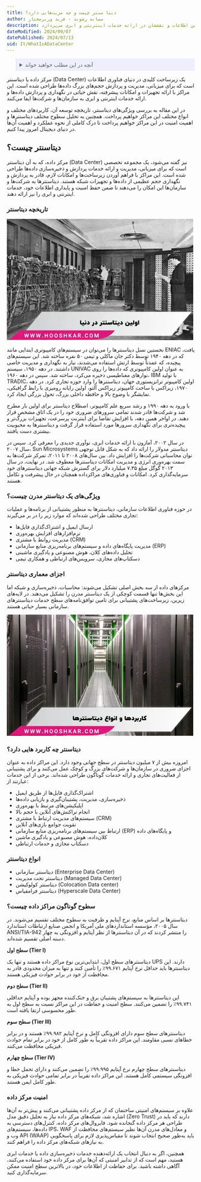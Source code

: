 ```yaml
---
title: دیتا سنتر چیست و چه مزیت‌هایی دارد؟
author: سمانه رشوند - فربد وزیرمختار
description: دیتاسنتر یا مرکز داده، تأسیساتی تخصصی برای میزبانی، مدیریت و ارائه خدمات پردازشی و ذخیره‌سازی داده‌هاست. این مقاله به معرفی دیتاسنترها، اهمیت آنها در نگهداری امن اطلاعات و نقششان در ارائه خدمات اینترنتی و ابری می‌پردازد.
dateModified: 2024/09/07
datePublished: 2024/07/13
uid: It/WhatIsADataCenter
---
```

<blockquote style="background-color:#eeeefc; padding:0.5rem">

<details>
  <summary>آنچه در این مطلب خواهید خواند</summary>
  <ul>
  <li>دیتاسنتر چیست؟</li>
  <li>تاریخچه دیتاسنتر</li>
  <li>ویژگی‌های یک دیتاسنتر مدرن چیست؟</li>
  <li>اجزای معماری دیتاسنتر</li>
  <li>دیتاسنتر چه کاربرد هایی دارد؟</li>
  <li>انواع دیتاسنتر</li>
  <li>سطوح گوناگون مراکز داده چیست؟</li>
  <li>امنیت مرکز داده</li>
  </ul>
</details>
</blockquote>

مرکز داده یا دیتاسنتر (Data Center) یک زیرساخت کلیدی در دنیای فناوری اطلاعات است که برای میزبانی، مدیریت و پردازش حجم‌های بزرگ داده‌ها طراحی شده است. این مراکز با ارائه تجهیزات و امکانات پیشرفته، نقش حیاتی در نگهداری و پردازش داده‌ها و ارائه خدمات اینترنتی و ابری به سازمان‌ها و شرکت‌ها ایفا می‌کنند. 

در این مقاله به بررسی ویژگی‌های دیتاسنتر، تاریخچه توسعه آن، کاربردهای مختلف و انواع مختلف این مراکز خواهیم پرداخت. همچنین به تحلیل سطوح مختلف دیتاسنترها و اهمیت امنیت در این مراکز خواهیم پرداخت تا درک کاملی از نحوه عملکرد و اهمیت آن‌ها در دنیای دیجیتال امروز پیدا کنیم.

## دیتاسنتر چیست؟

مرکز داده، که به آن دیتاسنتر (Data Center) نیز گفته می‌شود، یک مجموعه تخصصی است که برای میزبانی، مدیریت و ارائه خدمات پردازش و ذخیره‌سازی داده‌ها طراحی شده است.
این مراکز با فراهم آوردن زیرساخت‌ها و امکانات لازم، قادر به پردازش و نگهداری حجم عظیمی از داده‌ها و تجهیزات شبکه هستند. دیتاسنترها به شرکت‌ها و سازمان‌ها این امکان را می‌دهند تا ضمن حفظ امنیت و پایداری اطلاعات خود، خدمات اینترنتی و ابری را نیز ارائه دهند.

### تاریخچه دیتاسنتر

![اولین دیتاسنتر در دنیا](./Images/FirstDataCenterInTheWorld.webp)

نخستین نسل دیتاسنترها را می‌توان در سیستم‌های کامپیوتری ابتدایی مانند ENIAC یافت، که در دهه ۱۹۴۰ توسط دکتر جان ماکلی و تیمی ۵۰ نفره ساخته شد. این سیستم‌های پیچیده، که عمدتاً توسط ارتش استفاده می‌شدند، نیاز به نگهداری و مدیریت خاصی داشتند. در دهه ۱۹۵۰، سیستم UNIVAC به عنوان اولین کامپیوتری که داده‌ها را روی نوارهای مغناطیسی ذخیره می‌کرد، ساخته شد. سپس در دهه ۱۹۶۰، IBM با تولید TRADIC، اولین کامپیوتر ترانزیستوری جهان، دیتاسنترها را وارد حوزه تجاری کرد. در دهه ۱۹۷۰، زیراکس با ساخت کامپیوتر زیراکس آلتو، اولین رایانه رومیزی با رابط گرافیکی، نمایشگر با وضوح بالا و حافظه داخلی بزرگ، تحول بزرگی ایجاد کرد.

با ورود به دهه ۱۹۹۰ و رشد سریع علم کامپیوتر، اصطلاح دیتاسنتر برای اولین بار مطرح شد و شرکت‌ها قادر شدند تمامی سرورهای ضروری خود را در یک اتاق مشخص قرار دهند. در اواخر همین دهه، با افزایش تقاضا برای اینترنت پرسرعت، تجهیزات بزرگ‌تر و پیچیده‌تری برای نگهداری سرورها مورد استفاده قرار گرفت و دیتاسنترها به محبوبیت بیشتری دست یافتند.

 در سال ۲۰۰۲، آمازون با ارائه خدمات ابری، نوآوری جدیدی را معرفی کرد. سپس در سال ۲۰۰۷، Sun Microsystems دیتاسنتر مدولار را ارائه داد که به شکل قابل توجهی توان محاسباتی شرکت‌ها را افزایش داد. بین سال‌های ۲۰۰۸ تا ۲۰۱۱، تمرکز شرکت‌ها به سمت بهره‌وری انرژی و مدیریت امکانات دیتاسنترها معطوف شد. در نهایت، در سال ۲۰۱۳ گوگل مبلغ ۷.۳۵ میلیارد دلار برای گسترش شبکه جهانی دیتاسنترهای خود سرمایه‌گذاری کرد. امکانات و فناوری‌های مراکزداده همچنان در حال پیشرفت و تکامل هستند.

### ویژگی‌های یک دیتاسنتر مدرن چیست؟

در حوزه فناوری اطلاعات سازمانی، دیتاسنترها به منظور پشتیبانی از برنامه‌ها و عملیات تجاری مختلف طراحی شده‌اند که موارد زیر را در بر می‌گیرند:

- ارسال ایمیل و اشتراک‌گذاری فایل‌ها
- نرم‌افزارهای افزایش بهره‌وری
- مدیریت روابط با مشتری (CRM)
- مدیریت پایگاه‌های داده و سیستم‌های برنامه‌ریزی منابع سازمانی (ERP)
- تحلیل داده‌های کلان، هوش مصنوعی و یادگیری ماشینی
- دسکتاپ‌های مجازی، سرویس‌های ارتباطی و همکاری تیمی

### اجزای معماری دیتاسنتر

مرکزهای داده از سه بخش اصلی تشکیل می‌شوند: محاسبات، ذخیره‌سازی و شبکه اما این بخش‌ها تنها قسمت کوچکی از یک دیتاسنتر مدرن را تشکیل می‌دهند. در لایه‌های زیرین، زیرساخت‌های پشتیبانی برای تامین توافق‌نامه‌های سطح خدمات دیتاسنترهای سازمانی بسیار حیاتی هستند.

![کاربرد ها انواع دیتاسنترها](./Images/ApplicationsAndTypesOfDataCenters.webp)

### دیتاسنتر چه کاربرد هایی دارد؟

امروزه بیش از ۷ میلیون دیتاسنتر در سطح جهانی وجود دارد. این مراکز داده به عنوان اجزای ضروری در سازمان‌ها و شرکت‌های بزرگ و کوچک عمل می‌کنند و برای پشتیبانی از فعالیت‌های تجاری و ارائه خدمات گوناگون طراحی شده‌اند. برخی از این خدمات عبارتند از:

- اشتراک‌گذاری فایل‌ها از طریق ایمیل
- ذخیره‌سازی، مدیریت، پشتیبان‌گیری و بازیابی داده‌ها
- اپلیکیشن‌های مرتبط با بهره‌وری
- انجام تراکنش‌های آنلاین با حجم بالا
- سیستم‌های مدیریت ارتباط با مشتری (CRM)
- تقویت جوامع بازی‌های آنلاین
- ارتباط بین سیستم‌های برنامه‌ریزی منابع سازمانی (ERP) و پایگاه‌های داده
- کلان‌داده، هوش مصنوعی و یادگیری ماشین
- دسکتاپ مجازی و خدمات ارتباطی

### انواع دیتاسنتر

- دیتاسنتر سازمانی (Enterprise Data Center)
- دیتاسنتر تحت مدیریت (Managed Data Center)
- دیتاسنتر کولوکیشن   (Colocation Data center)
- دیتاسنتر فرامقیاس (Hyperscale Data Center)

### سطوح گوناگون مراکز داده چیست؟

دیتاسنترها بر اساس منابع، نرخ آپتایم و ظرفیت به سطوح مختلف تقسیم می‌شوند. در سال ۲۰۰۵، مؤسسه استانداردهای ملی آمریکا و انجمن صنایع ارتباطات استاندارد ANSI/TIA-942 را منتشر کردند که در آن دیتاسنترها از نظر آپتایم و افزونگی به چهار دسته اصلی تقسیم شده‌اند.

**سطح اول (Tier I)**

دیتاسنترهای سطح اول، ابتدایی‌ترین نوع مراکز داده هستند و تنها یک UPS دارند. این دیتاسنترها باید حداقل نرخ آپتایم ۹۹.۶۷۱٪ را تأمین کنند و تنها به میزان محدودی قادر به محافظت از خود در برابر حوادث فیزیکی هستند.

**سطح دوم (Tier II)**

این دیتاسنترها به سیستم‌های پشتیبان برق و خنک‌کننده مجهز بوده و آپتایم حداقلی ۹۹.۷۴۱٪ را تضمین می‌کنند. سطح امنیت و حفاظت در این مراکز نسبت به سطح اول به طور محسوسی ارتقا یافته است.

**سطح سوم (Tier III)**

دیتاسنترهای سطح سوم دارای افزونگی کامل و نرخ آپتایم ۹۹.۹۸۲٪ هستند و در برابر خطاهای نسبی مقاومند. این مراکز داده تقریباً به طور کامل از خود در برابر تمام حوادث فیزیکی محافظت می‌کنند.

**سطح چهارم (Tier IV)**

دیتاسنترهای سطح چهارم نرخ آپتایم ۹۹.۹۹۵٪ را تضمین می‌کنند و دارای تحمل خطا و افزونگی سیستمی کامل هستند. این مراکز داده تقریباً در برابر تمامی حوادث فیزیکی به طور کامل ایمن هستند.

### امنیت مرکز داده

علاوه بر سیستم‌های امنیتی ساختمان که از مرکز داده پشتیبانی می‌کنند و پیش‌تر به آن‌ها اشاره شد، شبکه‌های مرکز داده نیاز به تحلیل دقیق مدل (Zero Trust) دارند که باید در طراحی هر مرکز داده گنجانده شود. فایروال‌های مرکز داده، کنترل‌های دسترسی به داده‌ها، سیستم‌های IPS، WAF و معادل‌های مدرن آن‌ها نظیر سیستم‌های محافظت از وب و API (WAAP) باید به‌طور صحیح انتخاب شوند تا مقیاس‌پذیری لازم برای پاسخگویی به نیازهای شبکه‌های مرکز داده را فراهم کنند.

 همچنین، اگر به دنبال انتخاب یک ارائه‌دهنده خدمات ذخیره‌سازی داده یا خدمات ابری هستید، مهم است که از تدابیر امنیتی که آن‌ها برای مرکز داده خود استفاده می‌کنند، آگاهی داشته باشید. برای حفاظت از اطلاعات خود، در بالاترین سطح امنیت ممکن سرمایه‌گذاری کنید.
